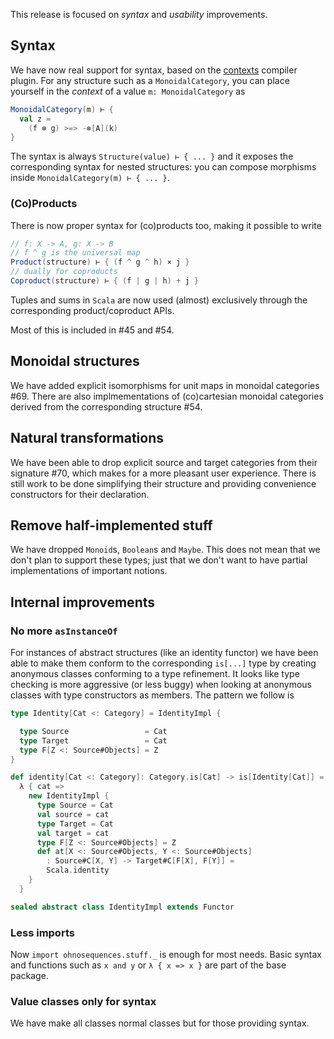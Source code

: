
This release is focused on *syntax* and *usability* improvements.

## Syntax

We have now real support for syntax, based on the [contexts](https://github.com/ohnosequences/contexts) compiler plugin. For any structure such as a `MonoidalCategory`, you can place yourself in the *context* of a value `m: MonoidalCategory` as

``` scala
MonoidalCategory(m) ⊢ {
  val z = 
    (f ⊗ g) >=> -⊗[A](k)
}
```

The syntax is always `Structure(value) ⊢ { ... }` and it exposes the corresponding syntax for nested structures: you can compose morphisms inside `MonoidalCategory(m) ⊢ { ... }`.

### (Co)Products

There is now proper syntax for (co)products too, making it possible to write

``` scala
// f: X -> A, g: X -> B
// f ^ g is the universal map
Product(structure) ⊢ { (f ^ g ^ h) × j }
// dually for coproducts
Coproduct(structure) ⊢ { (f | g | h) + j }
```

Tuples and sums in `Scala` are now used (almost) exclusively through the corresponding product/coproduct APIs.

Most of this is included in #45 and #54.

## Monoidal structures

We have added explicit isomorphisms for unit maps in monoidal categories #69. There are also implmementations of (co)cartesian monoidal categories derived from the corresponding structure #54.

## Natural transformations

We have been able to drop explicit source and target categories from their signature #70, which makes for a more pleasant user experience. There is still work to be done simplifying their structure and providing convenience constructors for their declaration.

## Remove half-implemented stuff

We have dropped `Monoid`s, `Boolean`s and `Maybe`. This does not mean that we don't plan to support these types; just that we don't want to have partial implementations of important notions.

## Internal improvements

### No more `asInstanceOf`

For instances of abstract structures (like an identity functor) we have been able to make them conform to the corresponding `is[...]` type by creating anonymous classes conforming to a type refinement. It looks like type checking is more aggressive (or less buggy) when looking at anonymous classes with type constructors as members. The pattern we follow is

``` scala
type Identity[Cat <: Category] = IdentityImpl {

  type Source                 = Cat
  type Target                 = Cat
  type F[Z <: Source#Objects] = Z
}

def identity[Cat <: Category]: Category.is[Cat] -> is[Identity[Cat]] =
  λ { cat =>
    new IdentityImpl {
      type Source = Cat
      val source = cat
      type Target = Cat
      val target = cat
      type F[Z <: Source#Objects] = Z
      def at[X <: Source#Objects, Y <: Source#Objects]
        : Source#C[X, Y] -> Target#C[F[X], F[Y]] =
        Scala.identity
    }
  }

sealed abstract class IdentityImpl extends Functor
```

### Less imports

Now `import ohnosequences.stuff._` is enough for most needs. Basic syntax and functions such as `x and y` or `λ { x => x }` are part of the base package.

### Value classes only for syntax

We have make all classes normal classes but for those providing syntax.